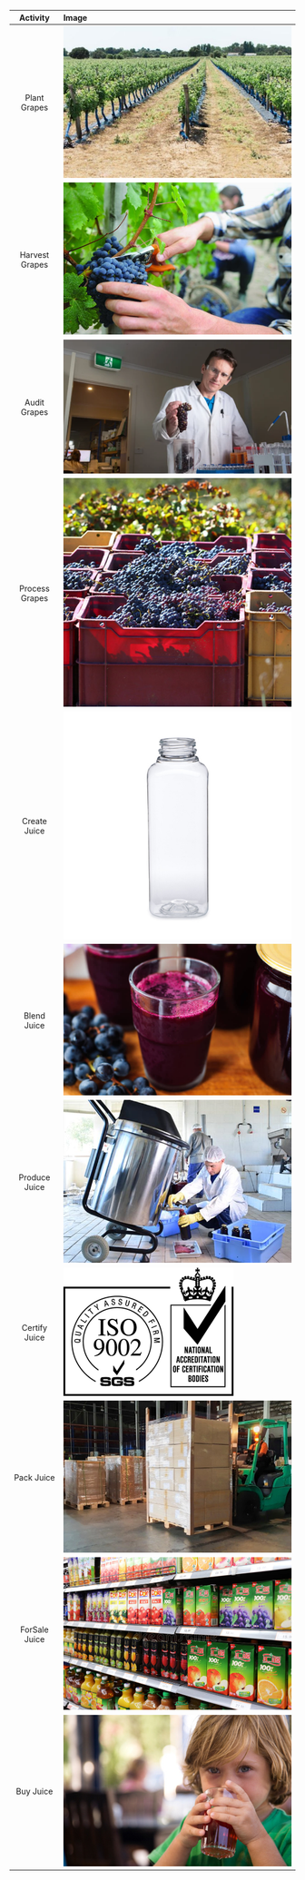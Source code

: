 
| Activity   | Image |
|:-------:|:--------|
| Plant Grapes |  ![](plantGrapes.jpg)  |
| Harvest Grapes |  ![](harvestGrapes.jpg)  |
| Audit Grapes |  ![](auditGrapes.png)  |
| Process Grapes |  ![](processGrapes.jpg)  |
| Create Juice |  ![](createJuice.jpg)  |
| Blend Juice |  ![](blendJuice.jpg)  |
| Produce Juice |  ![](produceJuice.png)  |
| Certify Juice |  ![](certifyJuice.png)  |
| Pack Juice |  ![](packJuice.jpg)  |
| ForSale Juice |  ![](forSaleJuice.jpg)  |
| Buy Juice |  ![](buyJuice.jpg)  |

